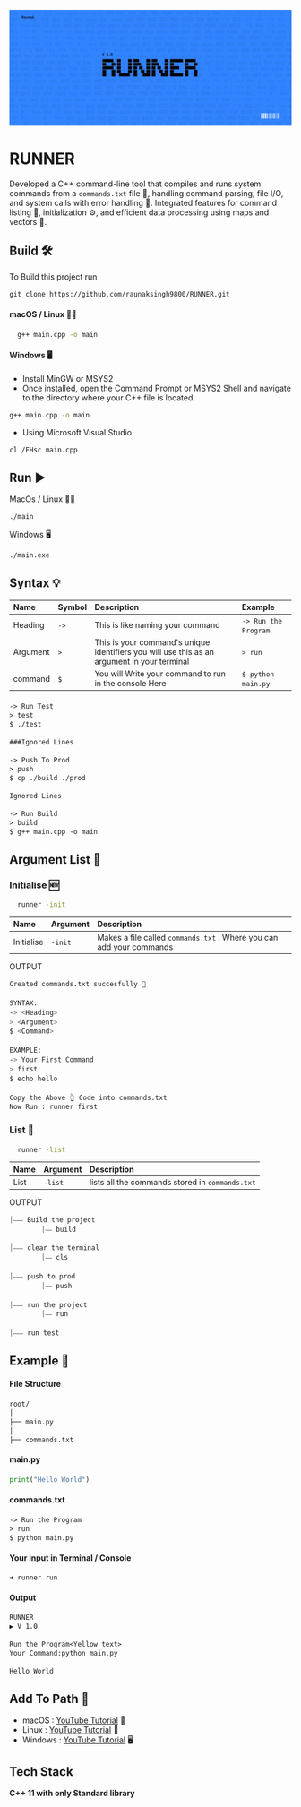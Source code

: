 


![App Screenshot](https://github.com/raunaksingh9800/RUNNER/blob/main/IMG/runner-github.png?raw=true)


# RUNNER

Developed a C++ command-line tool that compiles and runs system commands from a `commands.txt` file 📄, handling command parsing, file I/O, and system calls with error handling 🚨. Integrated features for command listing 📝, initialization ⚙️, and efficient data processing using maps and vectors 🔄.


## Build 🛠️

To Build this project run
```
git clone https://github.com/raunaksingh9800/RUNNER.git
```
#### macOS / Linux 🍏🐧
```bash
  g++ main.cpp -o main
```

#### Windows 🖥️
-  Install MinGW or MSYS2
- Once installed, open the Command Prompt or MSYS2 Shell and navigate to the directory where your C++ file is located.
``` bash
g++ main.cpp -o main
```

- Using Microsoft Visual Studio
``` bash
cl /EHsc main.cpp
```
## Run ▶️

MacOs / Linux 🍏🐧
 
```bash
./main
```
Windows  🖥️

```bash
./main.exe
```

## Syntax 💡

| Name | Symbol     | Description                | Example |
| :-------- | :------- | :------------------------- | :---------------- |
| Heading |  `->` | This is like naming your command | ``` -> Run the Program ``` |
| Argument |  `>` | This is your command's unique identifiers you will use this as an argument in your terminal | ``` > run ``` | 
| command |  `$` | You will Write your command to run in the console Here | ``` $ python main.py ``` | 
 

#### 

```
-> Run Test
> test
$ ./test

###Ignored Lines

-> Push To Prod
> push
$ cp ./build ./prod

Ignored Lines

-> Run Build
> build
$ g++ main.cpp -o main

```
## Argument List 🔧
 
### Initialise 🆕

```bash
  runner -init
```

| Name | Argument     | Description                |
| :-------- | :------- | :------------------------- |
| Initialise |  `-init` | Makes a file called `commands.txt` . Where you can add your commands|

 OUTPUT
```bash
Created commands.txt succesfully 🎉 

SYNTAX: 
-> <Heading> 
> <Argument> 
$ <Command> 

EXAMPLE: 
-> Your First Command 
> first 
$ echo hello 

Copy the Above 👆 Code into commands.txt 
Now Run : runner first 
```

### List 📃

```bash
  runner -list
```

| Name | Argument     | Description                |
| :-------- | :------- | :------------------------- |
| List |  `-list` | lists all the commands stored in `commands.txt`|

 OUTPUT
```bash
⏐⎯⎯⎯ Build the project
        ⏐⎯⎯ build

⏐⎯⎯⎯ clear the terminal
        ⏐⎯⎯ cls

⏐⎯⎯⎯ push to prod
        ⏐⎯⎯ push

⏐⎯⎯⎯ run the project
        ⏐⎯⎯ run

⏐⎯⎯⎯ run test
```


## Example 📘

#### File Structure

```
root/
│
├── main.py       
│
├── commands.txt             

```

#### main.py
```python
print("Hello World")
```
#### commands.txt
```
-> Run the Program
> run
$ python main.py
```

#### Your input in Terminal / Console
```
➜ runner run
```

#### Output 
```
RUNNER
▶ V 1.0 

Run the Program<Yellow text>
Your Command:python main.py

Hello World
```
## Add To Path 🔗

- macOS : [YouTube Tutorial](https://youtu.be/2J58Pc2ZOAQ?si=zcRetl2UBtrtdrUo) 🍏
- Linux : [YouTube Tutorial](https://youtu.be/jIunQSnzs1Y?si=dhZDDfJejSVPGAP1) 🐧
- Windows : [YouTube Tutorial](https://youtu.be/pGRw1bgb1gU?si=EXLIyUoTYgxdq_tY) 🖥️
## Tech Stack

**C++ 11 with only Standard library**
